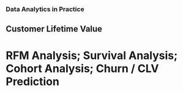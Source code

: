 ### Data Analytics in Practice
## Customer Lifetime Value 
#  RFM Analysis; Survival Analysis; Cohort Analysis; Churn / CLV Prediction

